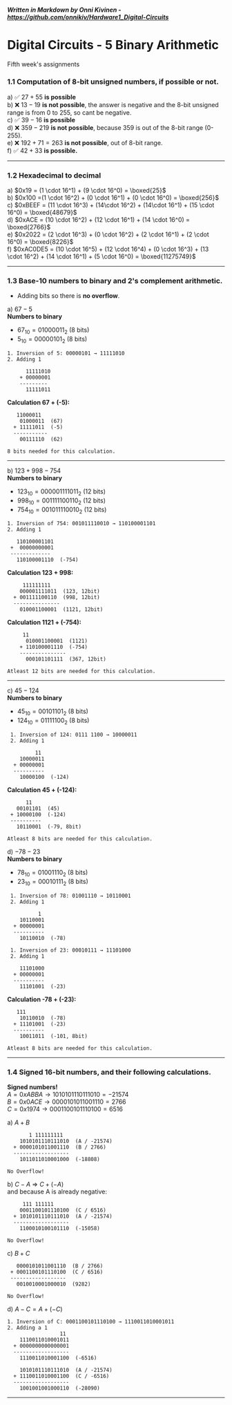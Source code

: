 ##### _Written in Markdown by Onni Kivinen_ - https://github.com/onnikiv/Hardware1_Digital-Circuits
# Digital Circuits - 5 Binary Arithmetic
Fifth week's assignments

### 1.1 Computation of 8-bit unsigned numbers, if possible or not.

a) ✅ $27 + 55$ __is possible__  
b) ❌ $13 - 19$ __is not possible__, the answer is negative and the 8-bit unsigned range is from 0 to 255, so cant be negative.  
c) ✅ $39 - 16$ __is possible__   
d) ❌ $359 - 219$ __is not possible__, because 359 is out of the 8-bit range (0-255).   
e) ❌ $192 + 71 = 263$ __is not possible__, out of 8-bit range.   
f) ✅ $42 + 33$ __is possible.__

___

### 1.2 Hexadecimal to decimal

a) $0x19 = (1 \cdot 16^1) + (9 \cdot 16^0) =  \boxed{25}$   
b) $0x100 =(1 \cdot 16^2) + (0 \cdot 16^1) + (0 \cdot 16^0) = \boxed{256}$  
c) $0xBEEF = (11 \cdot 16^3) + (14\cdot 16^2) + (14\cdot 16^1) + (15 \cdot 16^0) = \boxed{48679}$   
d) $0xACE = (10 \cdot 16^2) + (12 \cdot 16^1) + (14 \cdot 16^0) = \boxed{2766}$  
e) $0x2022 = (2 \cdot 16^3) + (0 \cdot 16^2) + (2 \cdot 16^1) + (2 \cdot 16^0) = \boxed{8226}$   
f) $0xAC0DE5 = (10 \cdot 16^5) + (12 \cdot 16^4) + (0 \cdot 16^3) + (13 \cdot 16^2) + (14 \cdot 16^1) + (5 \cdot 16^0) = \boxed{11275749}$

___

### 1.3 Base-10 numbers to binary and 2's complement arithmetic.
- Adding bits so there is __no overflow__.


a) $67-5$  
**Numbers to binary**
 - $67_{10} = 01000011_2$ (8 bits)
 - $5_{10} =  00000101_2$ (8 bits)   
```
1. Inversion of 5: 00000101 → 11111010  
2. Adding 1

      11111010
    + 00000001
    ---------
      11111011
```
 **Calculation 67 + (-5):**
 ```
    11000011   
     01000011  (67)
   + 11111011  (-5)
   -----------
     00111110  (62)

8 bits needed for this calculation.
```

---
b) $123 + 998 - 754$   
**Numbers to binary**
 - $123_{10} =  000001111011_2$ (12 bits)
 - $998_{10} =  001111100110_2$ (12 bits) 
 - $754_{10} =  001011110010_2$ (12 bits)

 ```
 1. Inversion of 754: 001011110010 → 110100001101
 2. Adding 1
    
    110100001101
  +  00000000001
  -------------
    110100001110  (-754)
 ```

 **Calculation  123 + 998:**
 ```
      111111111
     000001111011  (123, 12bit)
   + 001111100110  (998, 12bit)
   ---------------
     010001100001  (1121, 12bit)
```
 **Calculation  1121 + (-754):**
```
     11
      010001100001  (1121)
    + 110100001110  (-754)
    ---------------
      000101101111  (367, 12bit)

Atleast 12 bits are needed for this calculation.
```

___

c) $45 - 124$   
**Numbers to binary**  
 - $45_{10} = 00101101_2$ (8 bits)
 - $124_{10} = 01111100_2$ (8 bits)

```
 1. Inversion of 124: 0111 1100 → 10000011
 2. Adding 1 
    
         11
    10000011
  + 00000001
  ----------
    10000100  (-124)
```
 **Calculation  45 + (-124):**
 ```
       11
    00101101  (45)
  + 10000100  (-124)
  ----------
    10110001  (-79, 8bit)

Atleast 8 bits are needed for this calculation.
```

d) $-78 -23$   
**Numbers to binary**  
 - $78_{10} = 01001110_2$ (8 bits)
 - $23_{10} = 00010111_2$ (8 bits)

```
 1. Inversion of 78: 01001110 → 10110001
 2. Adding 1

          1
    10110001
  + 00000001
  ----------
    10110010  (-78)
```
```
 1. Inversion of 23: 00010111 → 11101000
 2. Adding 1
    
    11101000  
  + 00000001
  ----------
    11101001  (-23)
```

 **Calculation  -78 + (-23):**
```
   111
    10110010  (-78)
  + 11101001  (-23)
  ----------
    10011011  (-101, 8bit)

Atleast 8 bits are needed for this calculation.
```

___

### 1.4 Signed 16-bit numbers, and their following calculations.

__Signed numbers!__  
$A = 0xABBA → 1010101110111010 = -21574$   
$B = 0x0ACE → 0000101011001110 = 2766$   
$C = 0x1974 → 0001100101110100 = 6516$

a) $A + B$

```
       1 111111111
    1010101110111010  (A / -21574)
  + 0000101011001110  (B / 2766)
  ------------------
    1011011010001000  (-18808)

No Overflow!
```
b) $C - A$ => $C + (-A)$   
and because A is already negative:

```
     111 111111
    0001100101110100  (C / 6516)
  + 1010101110111010  (A / -21574)
  ------------------
    1100010100101110  (-15058)

No Overflow!
```
c) $B + C$

```  11 11111111
   0000101011001110  (B / 2766)
 + 0001100101110100  (C / 6516)
 ------------------
   0010010001000010  (9282)

No Overflow!
```

d) $A-C = A + (-C)$


```
1. Inversion of C: 0001100101110100 → 1110011010001011
2. Adding a 1 
                 11
    1110011010001011
  + 0000000000000001
  ------------------
    1110011010001100  (-6516)
```
```111 11111 111
    1010101110111010  (A / -21574)
  + 1110011010001100  (C / -6516)
  ------------------
    1001001001000110  (-28090)
```

___

